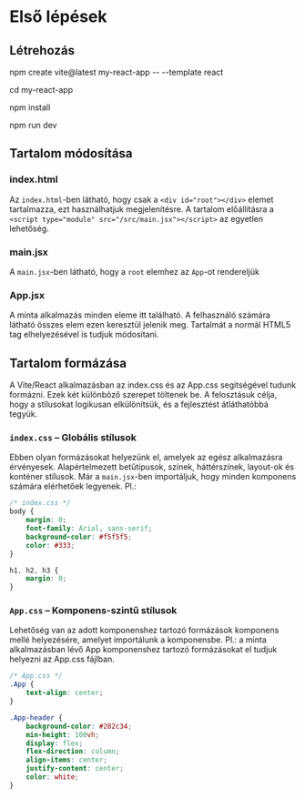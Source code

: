 # Első lépések

## Létrehozás

npm create vite@latest my-react-app -- --template react

cd my-react-app

npm install

npm run dev

## Tartalom módosítása

### index.html

Az `index.html`-ben látható, hogy csak a `<div id="root"></div>` elemet tartalmazza, ezt használhatjuk megjelenítésre.  A tartalom előállításra a 
`<script type="module" src="/src/main.jsx"></script>` az egyetlen lehetőség.

### main.jsx

A `main.jsx`-ben látható, hogy a `root` elemhez az `App`-ot rendereljük

### App.jsx

A minta alkalmazás minden eleme itt található. A felhasználó számára látható összes elem ezen keresztül jelenik meg. Tartalmát a normál HTML5 tag elhelyezésével is tudjuk módosítani.


## Tartalom formázása

A Vite/React alkalmazásban az index.css és az App.css segítségével tudunk formázni. Ezek két különböző szerepet töltenek be. A felosztásuk célja, hogy a stílusokat logikusan elkülönítsük, és a fejlesztést átláthatóbbá tegyük.

### `index.css` – Globális stílusok

Ebben olyan formázásokat helyezünk el, amelyek az egész alkalmazásra érvényesek. Alapértelmezett betűtípusok, színek, háttérszínek, layout-ok és konténer stílusok. Már a `main.jsx`-ben importáljuk, hogy minden komponens számára elérhetőek legyenek. Pl.:

```CSS 
/* index.css */
body {
    margin: 0;
    font-family: Arial, sans-serif;
    background-color: #f5f5f5;
    color: #333;
}

h1, h2, h3 {
    margin: 0;
}
```

### `App.css` – Komponens-szintű stílusok

Lehetőség van az adott komponenshez tartozó formázások komponens mellé helyezésére, amelyet importálunk a komponensbe. Pl.: a minta alkalmazásban lévő App komponenshez tartozó formázásokat el tudjuk helyezni az App.css fájlban. 

```CSS
/* App.css */
.App {
    text-align: center;
}

.App-header {
    background-color: #282c34;
    min-height: 100vh;
    display: flex;
    flex-direction: column;
    align-items: center;
    justify-content: center;
    color: white;
}
```

